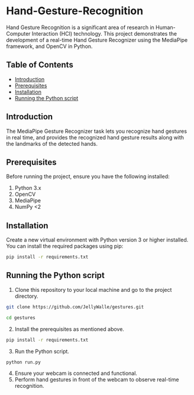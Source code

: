 <!-- ABOUT THE PROJECT -->
# Hand-Gesture-Recognition
Hand Gesture Recognition is a significant area of research in Human-Computer Interaction (HCI) technology.
This project demonstrates the development of a real-time Hand Gesture Recognizer using the MediaPipe framework, and OpenCV in Python.

## Table of Contents
- [Introduction](#introduction)
- [Prerequisites](#prerequisites)
- [Installation](#installation)
- [Running the Python script](#running-the-python-script)


## Introduction
The MediaPipe Gesture Recognizer task lets you recognize hand gestures in real time, and provides the recognized hand gesture results along with the landmarks of the detected hands.

## Prerequisites
Before running the project, ensure you have the following installed:
1. Python 3.x
2. OpenCV 
3. MediaPipe 
4. NumPy <2

## Installation

Create a new virtual environment with Python version 3 or higher installed. You can install the required packages using pip:
```bash
pip install -r requirements.txt
```

## Running the Python script

1. Clone this repository to your local machine and go to the project directory.
```bash
git clone https://github.com/JellyWalle/gestures.git
```
```bash
cd gestures
```
2. Install the prerequisites as mentioned above.
```bash
pip install -r requirements.txt
```
3. Run the Python script.
```bash
python run.py
```
4. Ensure your webcam is connected and functional.
5. Perform hand gestures in front of the webcam to observe real-time recognition.
